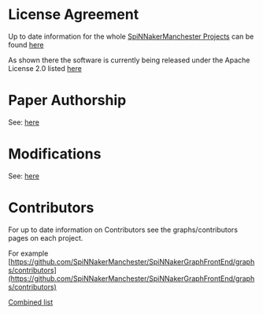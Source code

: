 # License Agreement

Up to date information for the whole [SpiNNakerManchester Projects](https://github.com/SpiNNakerManchester) can be found [here](https://spinnakermanchester.github.io/latest/LicenseAgreement.html)

As shown there the software is currently being released under the Apache License 2.0 listed [here](https://www.apache.org/licenses/LICENSE-2.0)


# Paper Authorship

See: [here](https://spinnakermanchester.github.io/latest/LicenseAgreement.html#paper-authorship)

# Modifications

See: [here](https://spinnakermanchester.github.io/latest/LicenseAgreement.html#modifications)

# Contributors

For up to date information on Contributors see the graphs/contributors pages on each project.

For example [https://github.com/SpiNNakerManchester/SpiNNakerGraphFrontEnd/graphs/contributors](https://github.com/SpiNNakerManchester/SpiNNakerGraphFrontEnd/graphs/contributors)

[Combined list](https://spinnakermanchester.github.io/latest/LicenseAgreement.html#contributors)

